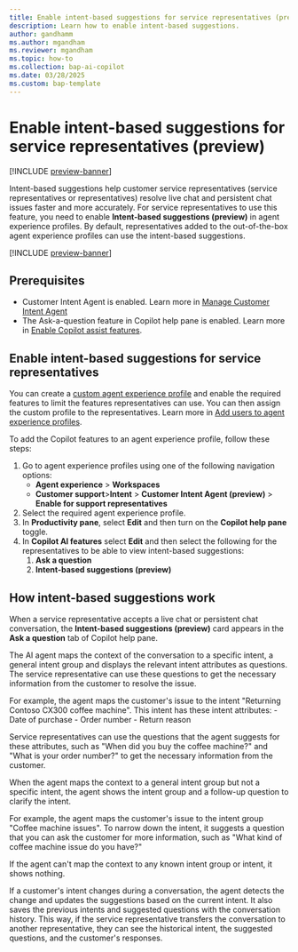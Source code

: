 ```yaml
---
title: Enable intent-based suggestions for service representatives (preview)
description: Learn how to enable intent-based suggestions.
author: gandhamm
ms.author: mgandham
ms.reviewer: mgandham
ms.topic: how-to
ms.collection: bap-ai-copilot
ms.date: 03/28/2025
ms.custom: bap-template 
---
```


# Enable intent-based suggestions for service representatives (preview)

[!INCLUDE [preview-banner](~/../shared-content/shared/preview-includes/preview-banner.md)]

Intent-based suggestions help customer service representatives (service representatives or representatives) resolve live chat and persistent chat issues faster and more accurately. For service representatives to use this feature, you need to enable **Intent-based suggestions (preview)** in agent experience profiles. By default, representatives added to the out-of-the-box agent experience profiles can use the intent-based suggestions.

[!INCLUDE [preview-banner](~/../shared-content/shared/preview-includes/preview-note-d365.md)]

## Prerequisites

- Customer Intent Agent is enabled. Learn more in [Manage Customer Intent Agent](manage-customer-intent-agent.md)
- The Ask-a-question feature in Copilot help pane is enabled. Learn more in [Enable Copilot assist features](copilot-enable-help-pane.md).


## Enable intent-based suggestions for service representatives

You can create a [custom agent experience profile](/dynamics365/customer-service/administer/create-agent-experience-profile) and enable the required features to limit the features representatives can use. You can then assign the custom profile to the representatives. Learn more in [Add users to agent experience profiles](/dynamics365/customer-service/administer/add-profile-default).

To add the Copilot features to an agent experience profile, follow these steps:

1. Go to agent experience profiles using one of the following navigation options:
   - **Agent experience** > **Workspaces**
   - **Customer support**>**Intent** > **Customer Intent Agent (preview)** > **Enable for support representatives**
1. Select the required agent experience profile.
1. In **Productivity pane**, select **Edit** and then turn on the **Copilot help pane** toggle.
1. In **Copilot AI features** select **Edit** and then select the following for the representatives to be able to view intent-based suggestions:
     1. **Ask a question**
     1. **Intent-based suggestions (preview)**

## How intent-based suggestions work

When a service representative accepts a live chat or persistent chat conversation, the **Intent-based suggestions (preview)** card appears in the **Ask a question** tab of Copilot help pane.

 The AI agent maps the context of the conversation to a specific intent, a general intent group and displays the relevant intent attributes as questions. The service representative can use these questions to get the necessary information from the customer to resolve the issue.
   
  For example, the agent maps the customer's issue to the intent "Returning Contoso CX300 coffee machine". This intent has these intent attributes:
    -	Date of purchase
    -	Order number
    -	Return reason

 Service representatives can use the questions that the agent suggests for these attributes, such as "When did you buy the coffee machine?" and "What is your order number?" to get the necessary information from the customer.

When the agent maps the context to a general intent group but not a specific intent, the agent shows the intent group and a follow-up question to clarify the intent. 

   For example, the agent maps the customer's issue to the intent group "Coffee machine issues". To narrow down the intent, it suggests a question that you can ask the customer for more information, such as "What kind of coffee machine issue do you have?"

If the agent can't map the context to any known intent group or intent, it shows nothing.

If a customer's intent changes during a conversation, the agent detects the change and updates the suggestions based on the current intent. It also saves the previous intents and suggested questions with the conversation history. This way, if the service representative transfers the conversation to another representative, they can see the historical intent, the suggested questions, and the customer's responses.
